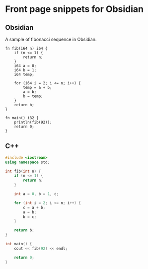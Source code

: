 # Front page snippets for Obsidian

## Obsidian
A sample of fibonacci sequence in Obsidian.
```obsidian
fn fib(i64 n) i64 {
    if (n <= 1) {
        return n;
    }
    i64 a = 0;
    i64 b = 1;
    i64 temp;

    for (i64 i = 2; i <= n; i++) {
        temp = a + b;
        a = b;
        b = temp;
    }
    return b;
}

fn main() i32 {
    println(fib(92));
    return 0;
}
```
## C++
```cpp
#include <iostream>
using namespace std;

int fib(int n) {
    if (n <= 1) {
        return n;
    }

    int a = 0, b = 1, c;

    for (int i = 2; i <= n; i++) {
        c = a + b;
        a = b;
        b = c;
    }

    return b;
}

int main() {
    cout << fib(92) << endl;

    return 0;
}
```